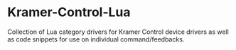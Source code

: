 # Kramer-Control-Lua


Collection of Lua category drivers for Kramer Control device drivers as well as code snippets for use on individual command/feedbacks.
